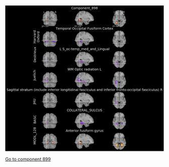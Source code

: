 


![898](preliminary/898.jpg "Component 898")

[Go to component 899](https://parietal-inria.github.io/MODL_atlas/1024/899 "Component 899")